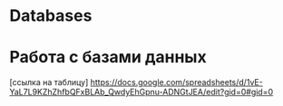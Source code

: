 # Databases

# Работа с базами данных
[ссылка на таблицу]
https://docs.google.com/spreadsheets/d/1vE-YaL7L9KZhZhfbQFxBLAb_QwdyEhGpnu-ADNGtJEA/edit?gid=0#gid=0
